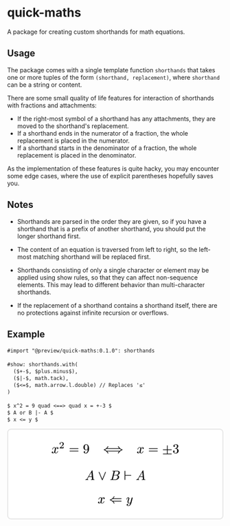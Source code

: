# quick-maths

A package for creating custom shorthands for math equations.

## Usage

The package comes with a single template function `shorthands` that takes one or more tuples of the form `(shorthand, replacement)`, where `shorthand` can be a string or content.

There are some small quality of life features for interaction of shorthands with fractions and attachments:

- If the right-most symbol of a shorthand has any attachments, they are moved to the shorthand's replacement.
- If a shorthand ends in the numerator of a fraction, the whole replacement is placed in the numerator.
- If a shorthand starts in the denominator of a fraction, the whole replacement is placed in the denominator.

As the implementation of these features is quite hacky, you may encounter some edge cases, where the use of explicit parentheses hopefully saves you.

## Notes

- Shorthands are parsed in the order they are given, so if you have a shorthand that is a prefix of another shorthand, you should put the longer shorthand first.

- The content of an equation is traversed from left to right, so the left-most matching shorthand will be replaced first.

- Shorthands consisting of only a single character or element may be applied using show rules, so that they can affect non-sequence elements. This may lead to different behavior than multi-character shorthands.

- If the replacement of a shorthand contains a shorthand itself, there are no protections against infinite recursion or overflows.

## Example

```typ
#import "@preview/quick-maths:0.1.0": shorthands

#show: shorthands.with(
  ($+-$, $plus.minus$),
  ($|-$, math.tack),
  ($<=$, math.arrow.l.double) // Replaces '≤'
)

$ x^2 = 9 quad <==> quad x = +-3 $
$ A or B |- A $
$ x <= y $
```

![Result of example code.](./assets/example.svg)
